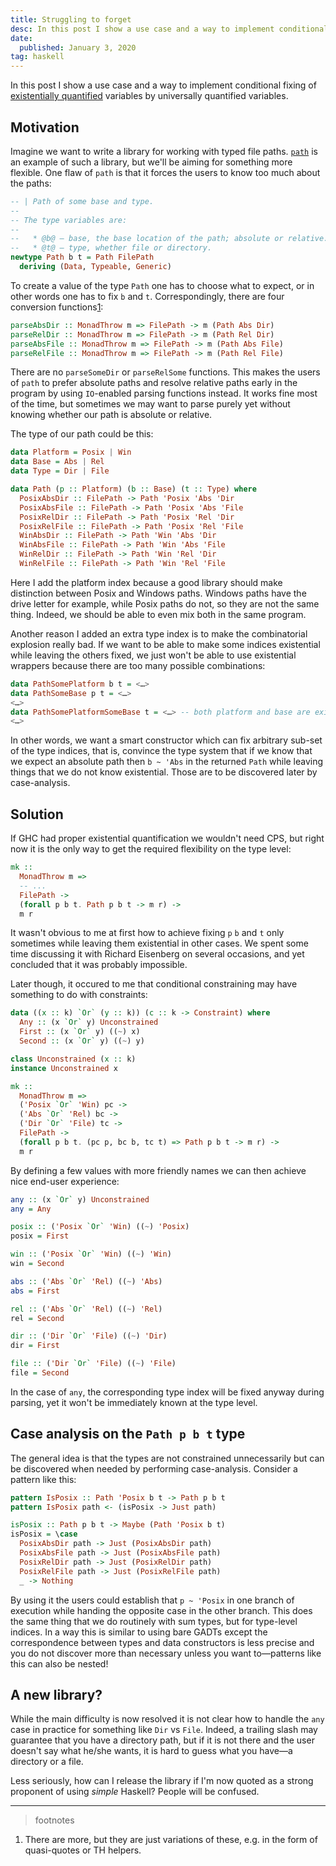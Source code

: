 ```yaml
---
title: Struggling to forget
desc: In this post I show a use case and a way to implement conditional fixing of existentially quantified variables by universally quantified variables.
date:
  published: January 3, 2020
tag: haskell
---
```


In this post I show a use case and a way to implement conditional fixing of
[existentially quantified][existential-quantification] variables by
universally quantified variables.

## Motivation

Imagine we want to write a library for working with typed file paths.
[`path`][path] is an example of such a library, but we'll be aiming for
something more flexible. One flaw of `path` is that it forces the users to
know too much about the paths:

```haskell
-- | Path of some base and type.
--
-- The type variables are:
--
--   * @b@ — base, the base location of the path; absolute or relative.
--   * @t@ — type, whether file or directory.
newtype Path b t = Path FilePath
  deriving (Data, Typeable, Generic)
```

To create a value of the type `Path` one has to choose what to expect, or in
other words one has to fix `b` and `t`. Correspondingly, there are four
conversion functions[1](footnote:1):

```haskell
parseAbsDir :: MonadThrow m => FilePath -> m (Path Abs Dir)
parseRelDir :: MonadThrow m => FilePath -> m (Path Rel Dir)
parseAbsFile :: MonadThrow m => FilePath -> m (Path Abs File)
parseRelFile :: MonadThrow m => FilePath -> m (Path Rel File)
```

There are no `parseSomeDir` or `parseRelSome` functions. This makes the
users of `path` to prefer absolute paths and resolve relative paths early in
the program by using `IO`-enabled parsing functions instead. It works fine
most of the time, but sometimes we may want to parse purely yet without
knowing whether our path is absolute or relative.

The type of our path could be this:

```haskell
data Platform = Posix | Win
data Base = Abs | Rel
data Type = Dir | File

data Path (p :: Platform) (b :: Base) (t :: Type) where
  PosixAbsDir :: FilePath -> Path 'Posix 'Abs 'Dir
  PosixAbsFile :: FilePath -> Path 'Posix 'Abs 'File
  PosixRelDir :: FilePath -> Path 'Posix 'Rel 'Dir
  PosixRelFile :: FilePath -> Path 'Posix 'Rel 'File
  WinAbsDir :: FilePath -> Path 'Win 'Abs 'Dir
  WinAbsFile :: FilePath -> Path 'Win 'Abs 'File
  WinRelDir :: FilePath -> Path 'Win 'Rel 'Dir
  WinRelFile :: FilePath -> Path 'Win 'Rel 'File
```

Here I add the platform index because a good library should make distinction
between Posix and Windows paths. Windows paths have the drive letter for
example, while Posix paths do not, so they are not the same thing. Indeed,
we should be able to even mix both in the same program.

Another reason I added an extra type index is to make the combinatorial
explosion really bad. If we want to be able to make some indices existential
while leaving the others fixed, we just won't be able to use existential
wrappers because there are too many possible combinations:

```haskell
data PathSomePlatform b t = <…>
data PathSomeBase p t = <…>
<…>
data PathSomePlatformSomeBase t = <…> -- both platform and base are existential
<…>
```

In other words, we want a smart constructor which can fix arbitrary sub-set
of the type indices, that is, convince the type system that if we know that
we expect an absolute path then `b ~ 'Abs` in the returned `Path` while
leaving things that we do not know existential. Those are to be discovered
later by case-analysis.

## Solution

If GHC had proper existential quantification we wouldn't need CPS, but right
now it is the only way to get the required flexibility on the type level:

```haskell
mk ::
  MonadThrow m =>
  -- ...
  FilePath ->
  (forall p b t. Path p b t -> m r) ->
  m r
```

It wasn't obvious to me at first how to achieve fixing `p` `b` and `t` only
sometimes while leaving them existential in other cases. We spent some time
discussing it with Richard Eisenberg on several occasions, and yet concluded
that it was probably impossible.

Later though, it occured to me that conditional constraining may have
something to do with constraints:

```haskell
data ((x :: k) `Or` (y :: k)) (c :: k -> Constraint) where
  Any :: (x `Or` y) Unconstrained
  First :: (x `Or` y) ((~) x)
  Second :: (x `Or` y) ((~) y)

class Unconstrained (x :: k)
instance Unconstrained x

mk ::
  MonadThrow m =>
  ('Posix `Or` 'Win) pc ->
  ('Abs `Or` 'Rel) bc ->
  ('Dir `Or` 'File) tc ->
  FilePath ->
  (forall p b t. (pc p, bc b, tc t) => Path p b t -> m r) ->
  m r
```

By defining a few values with more friendly names we can then achieve nice
end-user experience:

```haskell
any :: (x `Or` y) Unconstrained
any = Any

posix :: ('Posix `Or` 'Win) ((~) 'Posix)
posix = First

win :: ('Posix `Or` 'Win) ((~) 'Win)
win = Second

abs :: ('Abs `Or` 'Rel) ((~) 'Abs)
abs = First

rel :: ('Abs `Or` 'Rel) ((~) 'Rel)
rel = Second

dir :: ('Dir `Or` 'File) ((~) 'Dir)
dir = First

file :: ('Dir `Or` 'File) ((~) 'File)
file = Second
```

In the case of `any`, the corresponding type index will be fixed anyway
during parsing, yet it won't be immediately known at the type level.

## Case analysis on the `Path p b t` type

The general idea is that the types are not constrained unnecessarily but can
be discovered when needed by performing case-analysis. Consider a pattern
like this:

```haskell
pattern IsPosix :: Path 'Posix b t -> Path p b t
pattern IsPosix path <- (isPosix -> Just path)

isPosix :: Path p b t -> Maybe (Path 'Posix b t)
isPosix = \case
  PosixAbsDir path -> Just (PosixAbsDir path)
  PosixAbsFile path -> Just (PosixAbsFile path)
  PosixRelDir path -> Just (PosixRelDir path)
  PosixRelFile path -> Just (PosixRelFile path)
  _ -> Nothing
```

By using it the users could establish that `p ~ 'Posix` in one branch of
execution while handing the opposite case in the other branch. This does the
same thing that we do routinely with sum types, but for type-level indices.
In a way this is similar to using bare GADTs except the correspondence
between types and data constructors is less precise and you do not discover
more than necessary unless you want to—patterns like this can also be
nested!

## A new library?

While the main difficulty is now resolved it is not clear how to handle the
`any` case in practice for something like `Dir` vs `File`. Indeed, a
trailing slash may guarantee that you have a directory path, but if it is
not there and the user doesn't say what he/she wants, it is hard to guess
what you have—a directory or a file.

Less seriously, how can I release the library if I'm now quoted as a strong
proponent of using *simple* Haskell? People will be confused.

----

> footnotes

  1. There are more, but they are just variations of these, e.g. in the form
     of quasi-quotes or TH helpers.

[path]: https://hackage.haskell.org/package/path
[existential-quantification]: /post/existential-quantification.html
